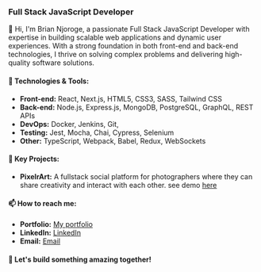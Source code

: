 ### Full Stack JavaScript Developer

👋 Hi, I'm Brian Njoroge, a passionate Full Stack JavaScript Developer with expertise in building scalable web applications and dynamic user experiences. With a strong foundation in both front-end and back-end technologies, I thrive on solving complex problems and delivering high-quality software solutions.

#### 🔧 Technologies & Tools:
- **Front-end:** React, Next.js,  HTML5, CSS3, SASS,  Tailwind CSS
- **Back-end:** Node.js, Express.js, MongoDB, PostgreSQL, GraphQL, REST APIs
- **DevOps:** Docker, Jenkins, Git,
- **Testing:** Jest, Mocha, Chai, Cypress, Selenium
- **Other:** TypeScript, Webpack, Babel, Redux, WebSockets

#### 🌟 Key Projects:
- **PixelrArt:** A  fullstack social platform for photographers where they can share creativity and interact with each other. see demo [here](http://main--photoapptest.netlify.app/)

#### 📫 How to reach me:
- **Portfolio:** [My portfolio](https://addyxx-h4ck1.github.io/my-portfolio/)
- **LinkedIn:** [LinkedIn](https://www.linkedin.com/in/brian-njoroge-550492283?utm_source=share&utm_campaign=share_via&utm_content=profile&utm_medium=android_app)
- **Email:** [Email](business.briann@gmail.com)

#### 🚀 Let's build something amazing together!

